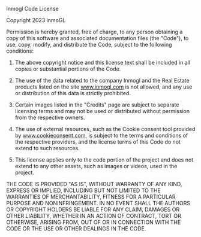 Inmogl Code License

Copyright 2023 inmoGL

Permission is hereby granted, free of charge, to any person obtaining a copy of this software and associated documentation files (the "Code"), to use, copy, modify, and distribute the Code, subject to the following conditions:

1. The above copyright notice and this license text shall be included in all copies or substantial portions of the Code.

2. The use of the data related to the company Inmogl and the Real Estate products listed on the site www.inmogl.com is not allowed, and any use or distribution of this data is strictly prohibited.

3. Certain images listed in the "Credits" page are subject to separate licensing terms and may not be used or distributed without permission from the respective owners.

4. The use of external resources, such as the Cookie consent tool provided by www.cookieconsent.com, is subject to the terms and conditions of the respective providers, and the license terms of this Code do not extend to such resources.

5. This license applies only to the code portion of the project and does not extend to any other assets, such as images or videos, used in the project.

THE CODE IS PROVIDED "AS IS", WITHOUT WARRANTY OF ANY KIND, EXPRESS OR IMPLIED, INCLUDING BUT NOT LIMITED TO THE WARRANTIES OF MERCHANTABILITY, FITNESS FOR A PARTICULAR PURPOSE AND NONINFRINGEMENT. IN NO EVENT SHALL THE AUTHORS OR COPYRIGHT HOLDERS BE LIABLE FOR ANY CLAIM, DAMAGES OR OTHER LIABILITY, WHETHER IN AN ACTION OF CONTRACT, TORT OR OTHERWISE, ARISING FROM, OUT OF OR IN CONNECTION WITH THE CODE OR THE USE OR OTHER DEALINGS IN THE CODE.
